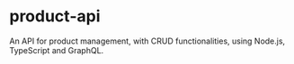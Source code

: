 # product-api
An API for product management, with CRUD functionalities, using Node.js, TypeScript and GraphQL.
